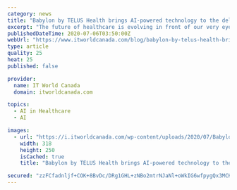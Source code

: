 ```yaml
---
category: news
title: "Babylon by TELUS Health brings AI-powered technology to the delivery of virtual care across Canada"
excerpt: "The future of healthcare is evolving in front of our very eyes with many advances in virtual care and artificial intelligence to the benefit of Canadians. During these times, healthcare workers and patients across Canada are embracing the new reality."
publishedDateTime: 2020-07-06T03:50:00Z
webUrl: "https://www.itworldcanada.com/blog/babylon-by-telus-health-brings-ai-powered-technology-to-the-delivery-of-virtual-care-across-canada/432652"
type: article
quality: 25
heat: 25
published: false

provider:
  name: IT World Canada
  domain: itworldcanada.com

topics:
  - AI in Healthcare
  - AI

images:
  - url: "https://i.itworldcanada.com/wp-content/uploads/2020/07/BabylonbyTELUSHealth_HeroLineup-1.jpg"
    width: 318
    height: 250
    isCached: true
    title: "Babylon by TELUS Health brings AI-powered technology to the delivery of virtual care across Canada"

secured: "zzFCfadnljf+COK+8BvDc/DRg1GHL+zNBo2mtrNJaNl+oWkIG6wfpygQx3MCKVnIpe6uzMwALIRy+swVdX0x4cmMVhcJQIq6iyTXPpWWG5gaeag9/989Umu+10Gf0AJumiUh0QMz4TtSNEwHq/1q7N6uy8t7X3HH0+I8NABqHrysdjU7jEnrwfV7NLfBq7HAPkWPEtSZyyuzROQwYEz4n/SuCOfIb0HFLQRApeKxs7h0o6HcYyTpJW3OCJX/vGCCIRi7ixNLiAtnzP8hQIDw/QLtsu4+gffWKkO1d6wpbWH44QfGXR9ubZP7bbQL63/5/k2YRwcYPz/JWRxwk/yYxg==;JikvMrR3PHGS02zDHcMKeQ=="
---
```


